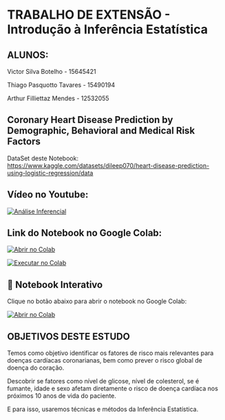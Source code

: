 # **TRABALHO DE EXTENSÃO - Introdução à Inferência Estatística**

## **ALUNOS:**

Victor Silva Botelho - 15645421

Thiago Pasquotto Tavares - 15490194

Arthur Filliettaz Mendes - 12532055

## **Coronary Heart Disease Prediction by Demographic, Behavioral and Medical Risk Factors**
DataSet deste Notebook: https://www.kaggle.com/datasets/dileep070/heart-disease-prediction-using-logistic-regression/data

## **Vídeo no Youtube:**

[![Análise Inferencial](https://img.youtube.com/vi/WdlTdKiL_lI/0.jpg)](https://youtu.be/WdlTdKiL_lI)

## **Link do Notebook no Google Colab:**

[![Abrir no Colab](https://colab.research.google.com/assets/colab-badge.svg)](https://colab.research.google.com/drive/1IUDCVnwPnuaTVjt3FLQWz9tdxjJPY3PW?usp=sharing)

[![Executar no Colab](https://img.shields.io/badge/Executar%20no-Colab-blue?logo=google-colab)](https://colab.research.google.com/drive/1IUDCVnwPnuaTVjt3FLQWz9tdxjJPY3PW?usp=sharing)

## 📘 Notebook Interativo

Clique no botão abaixo para abrir o notebook no Google Colab:

[![Abrir no Colab](https://colab.research.google.com/assets/colab-badge.svg)](https://colab.research.google.com/drive/1IUDCVnwPnuaTVjt3FLQWz9tdxjJPY3PW?usp=sharing)


## **OBJETIVOS DESTE ESTUDO**
Temos como objetivo identificar os fatores de risco mais relevantes para doenças cardíacas coronarianas, bem como prever o risco global de doença do coração.

Descobrir se fatores como nível de glicose, nível de colesterol, se é fumante, idade e sexo afetam diretamente o risco de doença cardíaca nos próximos 10 anos de vida do paciente.

E para isso, usaremos técnicas e métodos da Inferência Estatística.
